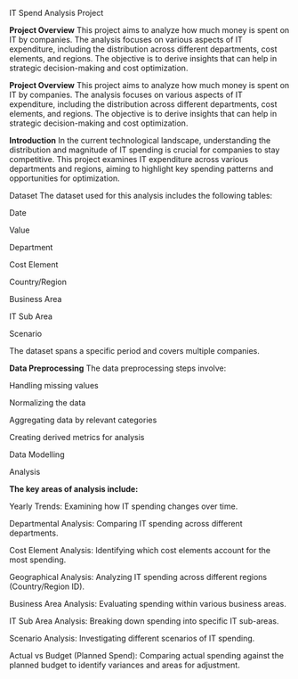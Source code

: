 IT Spend Analysis Project

**Project Overview**
This project aims to analyze how much money is spent on IT by companies. The analysis focuses on various aspects of IT expenditure, including the distribution across different departments, cost elements, and regions. The objective is to derive insights that can help in strategic decision-making and cost optimization.

**Project Overview**
This project aims to analyze how much money is spent on IT by companies. The analysis focuses on various aspects of IT expenditure, including the distribution across different departments, cost elements, and regions. The objective is to derive insights that can help in strategic decision-making and cost optimization.

**Introduction**
In the current technological landscape, understanding the distribution and magnitude of IT spending is crucial for companies to stay competitive. This project examines IT expenditure across various departments and regions, aiming to highlight key spending patterns and opportunities for optimization.

Dataset
The dataset used for this analysis includes the following tables:

Date

Value

Department

Cost Element 

Country/Region 

Business Area 

IT Sub Area 

Scenario 

The dataset spans a specific period and covers multiple companies.


**Data Preprocessing**
The data preprocessing steps involve:

Handling missing values

Normalizing the data

Aggregating data by relevant categories

Creating derived metrics for analysis

Data Modelling

Analysis


**The key areas of analysis include:**

Yearly Trends: Examining how IT spending changes over time.

Departmental Analysis: Comparing IT spending across different departments.

Cost Element Analysis: Identifying which cost elements account for the most spending.

Geographical Analysis: Analyzing IT spending across different regions (Country/Region ID).

Business Area Analysis: Evaluating spending within various business areas.

IT Sub Area Analysis: Breaking down spending into specific IT sub-areas.

Scenario Analysis: Investigating different scenarios of IT spending.

Actual vs Budget (Planned Spend): Comparing actual spending against the planned budget to identify variances and areas for adjustment.
